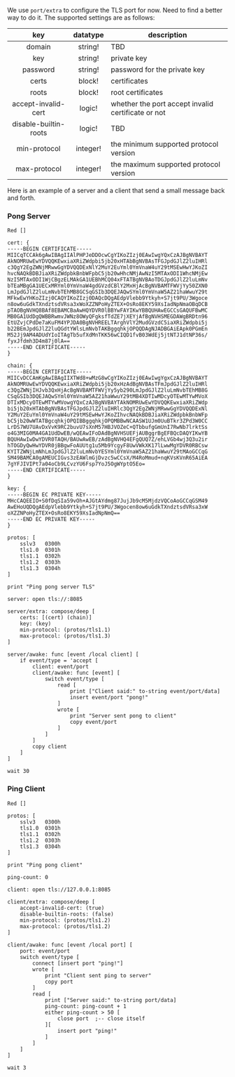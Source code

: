 We use `port/extra` to configure the TLS port for now. Need to find a better way to do it. The supported settings are as follows:

|         key         | datatype | description                                        |
|:-------------------:|:--------:|----------------------------------------------------|
| domain              | string!  | TBD                                                |
| key                 | string!  | private key                                        |
| password            | string!  | password for the private key                       |
| certs               | block!   | certificates                                       |
| roots               | block!   | root certificates                                  |
| accept-invalid-cert | logic!   | whether the port accept invalid certificate or not |
| disable-builtin-roots | logic!   | TBD |
| min-protocol        | integer! | the minimum supported protocol version |
| max-protocol        | integer! | the maximum supported protocol version |

Here is an example of a server and a client that send a small message back and forth.

### Pong Server
```
Red []

cert: {
-----BEGIN CERTIFICATE-----
MIICqTCCAk6gAwIBAgIIAlPHPJeDDOcwCgYIKoZIzj0EAwIwgYQxCzAJBgNVBAYT
AkNOMRUwEwYDVQQKEwxiaXRiZWdpbi5jb20xHTAbBgNVBAsTFGJpdGJlZ2luIHRl
c3QgY2EgZWNjMRwwGgYDVQQDExNlY2MuY2EuYml0YmVnaW4uY29tMSEwHwYJKoZI
hvcNAQkBDBJiaXRiZWdpbkBnbWFpbC5jb20wHhcNMjAwNzI5MTAxODI1WhcNMjEw
NzI5MTAxODI1WjCBgzELMAkGA1UEBhMCQ04xFTATBgNVBAoTDGJpdGJlZ2luLmNv
bTEaMBgGA1UECxMRYml0YmVnaW4gdGVzdCBlY2MxHjAcBgNVBAMTFWVjYy50ZXN0
LmJpdGJlZ2luLmNvbTEhMB8GCSqGSIb3DQEJAQwSYml0YmVnaW5AZ21haWwuY29t
MFkwEwYHKoZIzj0CAQYIKoZIzj0DAQcDQgAEdpVlebb9Ytkyh+S7jt9PU/3Wgoce
n8ow6uGdkTXndztsdVRsa3xWoXZZNPoHyZTEX+OsRo8EKY59XsIadNpNmaOBqDCB
pTAOBgNVHQ8BAf8EBAMCBaAwHQYDVR0lBBYwFAYIKwYBBQUHAwEGCCsGAQUFBwMC
MB0GA1UdDgQWBBRwmvJWNz8OWyQFgksfTdZE7jXEYjAfBgNVHSMEGDAWgBRDtn96
EtUZvjCPdDe7aKuFM4YPJDA0BgNVHREELTArghVlY2MudGVzdC5iaXRiZWdpbi5j
b22BEmJpdGJlZ2luQGdtYWlsLmNvbTAKBggqhkjOPQQDAgNJADBGAiEApk0PGmEn
M52Jj9AM4ADUdYIoITAgTb5ufXdMnTKK56wCIQD1fvB03WdEj5jtNTJ1dtNP36s/
fyxJfdmh3D4m87j0lA==
-----END CERTIFICATE-----
}

chain: {
-----BEGIN CERTIFICATE-----
MIICvDCCAmKgAwIBAgIIXTWd8+wMzG8wCgYIKoZIzj0EAwIwgYgxCzAJBgNVBAYT
AkNOMRUwEwYDVQQKEwxiaXRiZWdpbi5jb20xHzAdBgNVBAsTFmJpdGJlZ2luIHRl
c3QgZWNjIHJvb3QxHjAcBgNVBAMTFWVjYy5yb290LmJpdGJlZ2luLmNvbTEhMB8G
CSqGSIb3DQEJAQwSYml0YmVnaW5AZ21haWwuY29tMB4XDTIwMDcyOTEwMTYwMVoX
DTIxMDcyOTEwMTYwMVowgYQxCzAJBgNVBAYTAkNOMRUwEwYDVQQKEwxiaXRiZWdp
bi5jb20xHTAbBgNVBAsTFGJpdGJlZ2luIHRlc3QgY2EgZWNjMRwwGgYDVQQDExNl
Y2MuY2EuYml0YmVnaW4uY29tMSEwHwYJKoZIhvcNAQkBDBJiaXRiZWdpbkBnbWFp
bC5jb20wWTATBgcqhkjOPQIBBggqhkjOPQMBBwNCAASW1UJm0UuBTkr3ZPd3W0CC
LrDS7WU7UAvDxVvK9RC2buvU7sXnM57HBJVOZeC+QTbbufgGmUnI7RwNb7lrktSs
o4G3MIG0MA4GA1UdDwEB/wQEAwIFoDAdBgNVHSUEFjAUBggrBgEFBQcDAQYIKwYB
BQUHAwIwDwYDVR0TAQH/BAUwAwEB/zAdBgNVHQ4EFgQUQ7Z/ehLVGb4wj3Q3u2ir
hTOGDyQwHwYDVR0jBBgwFoAUUtg1u5Mb9YcgyF8UwVWkXK17lLwwMgYDVR0RBCsw
KYITZWNjLmNhLmJpdGJlZ2luLmNvbYESYml0YmVnaW5AZ21haWwuY29tMAoGCCqG
SM49BAMCA0gAMEUCIGvs3zEAWlmGjDvzc5wCCsX/M4RoMmud+nqKVsKVnR65AiEA
7gYFJIVIPt7a04oCb9LCvzYU6Fsp7YoJ5OgWYptO5Eo=
-----END CERTIFICATE-----
}

key: {
-----BEGIN EC PRIVATE KEY-----
MHcCAQEEIO+S0fDqSIa59vOh+AJGtAYdmg87JujJb9cM5MjdzVQCoAoGCCqGSM49
AwEHoUQDQgAEdpVlebb9Ytkyh+S7jt9PU/3Wgocen8ow6uGdkTXndztsdVRsa3xW
oXZZNPoHyZTEX+OsRo8EKY59XsIadNpNmQ==
-----END EC PRIVATE KEY-----
}

protos: [
    sslv3   0300h
    tls1.0  0301h
    tls1.1  0302h
    tls1.2  0303h
    tls1.3  0304h
]

print "Ping pong server TLS"

server: open tls://:8085

server/extra: compose/deep [
    certs: [(cert) (chain)]
    key: (key)
    min-protocol: (protos/tls1.1)
    max-protocol: (protos/tls1.3)
]

server/awake: func [event /local client] [
    if event/type = 'accept [
        client: event/port
        client/awake: func [event] [
            switch event/type [
                read [
                    print ["Client said:" to-string event/port/data]
                    insert event/port "pong!"
                ]
                wrote [
                    print "Server sent pong to client"
                    copy event/port
                ]
            ]
        ]
        copy client
    ]
]

wait 30
```

### Ping Client
```
Red []

protos: [
    sslv3   0300h
    tls1.0  0301h
    tls1.1  0302h
    tls1.2  0303h
    tls1.3  0304h
]

print "Ping pong client"

ping-count: 0

client: open tls://127.0.0.1:8085

client/extra: compose/deep [
    accept-invalid-cert: (true)
    disable-builtin-roots: (false)
    min-protocol: (protos/tls1.2)
    max-protocol: (protos/tls1.2)
]

client/awake: func [event /local port] [
    port: event/port
    switch event/type [
        connect [insert port "ping!"]
        wrote [
            print "Client sent ping to server"
            copy port
        ]
        read [
            print ["Server said:" to-string port/data]
            ping-count: ping-count + 1
            either ping-count > 50 [
                close port  ;-- close itself
            ][
                insert port "ping!"
            ]
        ]
    ]
]

wait 3
```
